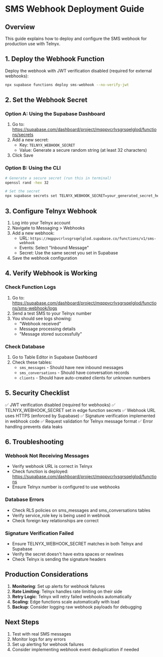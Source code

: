 # SMS Webhook Deployment Guide

## Overview
This guide explains how to deploy and configure the SMS webhook for production use with Telnyx.

## 1. Deploy the Webhook Function

Deploy the webhook with JWT verification disabled (required for external webhooks):

```bash
npx supabase functions deploy sms-webhook --no-verify-jwt
```

## 2. Set the Webhook Secret

### Option A: Using the Supabase Dashboard
1. Go to: https://supabase.com/dashboard/project/mqppvcrlvsgrsqelglod/functions/secrets
2. Add a new secret:
   - Key: `TELNYX_WEBHOOK_SECRET`
   - Value: Generate a secure random string (at least 32 characters)
3. Click Save

### Option B: Using the CLI
```bash
# Generate a secure secret (run this in terminal)
openssl rand -hex 32

# Set the secret
npx supabase secrets set TELNYX_WEBHOOK_SECRET=your_generated_secret_here
```

## 3. Configure Telnyx Webhook

1. Log into your Telnyx account
2. Navigate to Messaging > Webhooks
3. Add a new webhook:
   - URL: `https://mqppvcrlvsgrsqelglod.supabase.co/functions/v1/sms-webhook`
   - Events: Select "Inbound Message"
   - Secret: Use the same secret you set in Supabase
4. Save the webhook configuration

## 4. Verify Webhook is Working

### Check Function Logs
1. Go to: https://supabase.com/dashboard/project/mqppvcrlvsgrsqelglod/functions/sms-webhook/logs
2. Send a test SMS to your Telnyx number
3. You should see logs showing:
   - "Webhook received"
   - Message processing details
   - "Message stored successfully"

### Check Database
1. Go to Table Editor in Supabase Dashboard
2. Check these tables:
   - `sms_messages` - Should have new inbound messages
   - `sms_conversations` - Should have conversation records
   - `clients` - Should have auto-created clients for unknown numbers

## 5. Security Checklist

✅ JWT verification disabled (required for webhooks)
✅ TELNYX_WEBHOOK_SECRET set in edge function secrets
✅ Webhook URL uses HTTPS (enforced by Supabase)
✅ Signature verification implemented in webhook code
✅ Request validation for Telnyx message format
✅ Error handling prevents data leaks

## 6. Troubleshooting

### Webhook Not Receiving Messages
- Verify webhook URL is correct in Telnyx
- Check function is deployed: https://supabase.com/dashboard/project/mqppvcrlvsgrsqelglod/functions
- Ensure Telnyx number is configured to use webhooks

### Database Errors
- Check RLS policies on sms_messages and sms_conversations tables
- Verify service_role key is being used in webhook
- Check foreign key relationships are correct

### Signature Verification Failed
- Ensure TELNYX_WEBHOOK_SECRET matches in both Telnyx and Supabase
- Verify the secret doesn't have extra spaces or newlines
- Check Telnyx is sending the signature headers

## Production Considerations

1. **Monitoring**: Set up alerts for webhook failures
2. **Rate Limiting**: Telnyx handles rate limiting on their side
3. **Retry Logic**: Telnyx will retry failed webhooks automatically
4. **Scaling**: Edge functions scale automatically with load
5. **Backup**: Consider logging raw webhook payloads for debugging

## Next Steps

1. Test with real SMS messages
2. Monitor logs for any errors
3. Set up alerting for webhook failures
4. Consider implementing webhook event deduplication if needed
